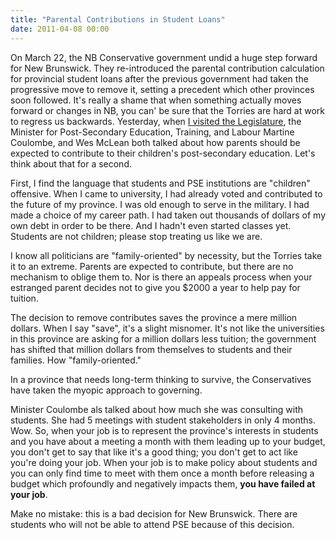 ```yaml
---
title: "Parental Contributions in Student Loans"
date: 2011-04-08 00:00
---
```


<import><p>On March 22, the NB Conservative government undid a huge step forward for New Brunswick. They re-introduced the parental contribution calculation for provincial student loans after the previous government had taken the progressive move to remove it, setting a precedent which other provinces soon followed. It's really a shame that when something actually moves forward or changes in NB, you can' be sure that the Torries are hard at work to regress us backwards.
Yesterday, when <a href="http://ashfurrow.com/index.php/2011/04/visit-to-the-legislature/">I visited the Legislature</a>, the Minister for Post-Secondary Education, Training, and Labour Martine Coulombe, and Wes McLean both talked about how parents should be expected to contribute to their children's post-secondary education. Let's think about that for a second.</p>
<p>First, I find the language that students and PSE institutions are "children" offensive. When I came to university, I had already voted and contributed to the future of my province. I was old enough to serve in the military. I had made a choice of my career path. I had taken out thousands of dollars of my own debt in order to be there. And I hadn't even started classes yet. Students are not children; please stop treating us like we are.</p>
<p>I know all politicians are "family-oriented" by necessity, but the Torries take it to an extreme. Parents are expected to contribute, but there are no mechanism to oblige them to. Nor is there an appeals process when your estranged parent decides not to give you $2000 a year to help pay for tuition.</p>
<p>The decision to remove contributes saves the province a mere million dollars. When I say "save", it's a slight misnomer. It's not like the universities in this province are asking for a million dollars less tuition; the government has shifted that million dollars from themselves to students and their families. How "family-oriented."</p>
<p>In a province that needs long-term thinking to survive, the Conservatives have taken the myopic approach to governing.</p>
<p>Minister Coulombe als talked about how much she was consulting with students. She had 5 meetings with student stakeholders in only 4 months. Wow. So, when your job is to represent the province's interests in students and you have about a meeting a month with them leading up to your budget, you don't get to say that like it's a good thing; you don't get to act like you're doing your job. When your job is to make policy about students and you can only find time to meet with them once a month before releasing a budget which profoundly and negatively impacts them, <strong>you have failed at your job</strong>.</p>
<p>Make no mistake: this is a bad decision for New Brunswick. There are students who will not be able to attend PSE because of this decision.</p></import>

<!-- more -->

